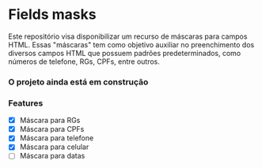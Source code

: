 # Fields masks
<p>Este repositório visa disponibilizar um recurso de máscaras para campos
HTML. Essas "máscaras" tem como objetivo auxiliar no preenchimento dos
diversos campos HTML que possuem padrões predeterminados, como números
de telefone, RGs, CPFs, entre outros.</p>

### O projeto ainda está em construção

### Features
- [x] Máscara para RGs
- [x] Máscara para CPFs
- [x] Máscara para telefone
- [x] Máscara para celular
- [ ] Máscara para datas

